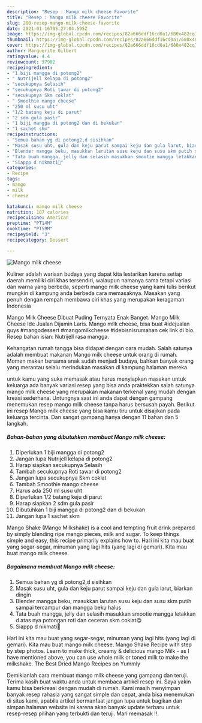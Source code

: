 ```yaml
---
description: "Resep : Mango milk cheese Favorite"
title: "Resep : Mango milk cheese Favorite"
slug: 280-resep-mango-milk-cheese-favorite
date: 2021-01-16T05:27:04.595Z
image: https://img-global.cpcdn.com/recipes/82a666ddf16cd0a1/680x482cq70/mango-milk-cheese-foto-resep-utama.jpg
thumbnail: https://img-global.cpcdn.com/recipes/82a666ddf16cd0a1/680x482cq70/mango-milk-cheese-foto-resep-utama.jpg
cover: https://img-global.cpcdn.com/recipes/82a666ddf16cd0a1/680x482cq70/mango-milk-cheese-foto-resep-utama.jpg
author: Marguerite Gilbert
ratingvalue: 4.4
reviewcount: 37902
recipeingredient:
- "1 biji mangga di potong2"
- " Nutrijell kelapa di potong2"
- "secukupnya Selasih"
- "secukupnya Roti tawar di potong2"
- "secukupnya Skm coklat"
- " Smoothie mango cheese"
- "250 ml susu uht"
- "1/2 batang keju di parut"
- "2 sdm gula pasir"
- "1 biji mangga di potong2 dan di bekukan"
- "1 sachet skm"
recipeinstructions:
- "Semua bahan yg di potong2,d sisihkan"
- "Masak susu uht, gula dan keju parut sampai keju dan gula larut, biarkan dingin"
- "Blender mangga beku, masukkan larutan susu keju dan susu skm putih sampai tercampur dan mangga beku halus"
- "Tata buah mangga, jelly dan selasih masukkan smootie mangga letakkan d atas nya potongan roti dan ceceran skm coklat😋"
- "Siappp d nikmati🤤"
categories:
- Recipe
tags:
- mango
- milk
- cheese

katakunci: mango milk cheese 
nutrition: 187 calories
recipecuisine: American
preptime: "PT14M"
cooktime: "PT59M"
recipeyield: "3"
recipecategory: Dessert

---
```



![Mango milk cheese](https://img-global.cpcdn.com/recipes/82a666ddf16cd0a1/680x482cq70/mango-milk-cheese-foto-resep-utama.jpg)

Kuliner adalah warisan budaya yang dapat kita lestarikan karena setiap daerah memiliki ciri khas tersendiri, walaupun namanya sama tetapi variasi dan warna yang berbeda, seperti mango milk cheese yang kami tulis berikut mungkin di kampung anda berbeda cara memasaknya. Masakan yang penuh dengan rempah membawa ciri khas yang merupakan keragaman Indonesia

Mango Milk Cheese Dibuat Puding Ternyata Enak Banget. Mango Milk Cheese Ide Jualan Dijamin Laris. Mango milk cheese, bisa buat #idejualan guys #mangodessert #mangomilkcheese #idebisnisrumahan cek link di bio. Resep bahan isian: Nutrijell rasa mangga.

Kehangatan rumah tangga bisa didapat dengan cara mudah. Salah satunya adalah membuat makanan Mango milk cheese untuk orang di rumah. Momen makan bersama anak sudah menjadi budaya, bahkan banyak orang yang merantau selalu merindukan masakan di kampung halaman mereka.

untuk kamu yang suka memasak atau harus menyiapkan masakan untuk keluarga ada banyak variasi resep yang bisa anda praktekkan salah satunya mango milk cheese yang merupakan makanan terkenal yang mudah dengan kreasi sederhana. Untungnya saat ini anda dapat dengan gampang menemukan resep mango milk cheese tanpa harus bersusah payah.
Berikut ini resep Mango milk cheese yang bisa kamu tiru untuk disajikan pada keluarga tercinta. Dan sangat gampang hanya dengan 11 bahan dan 5 langkah.


<!--inarticleads1-->

##### Bahan-bahan yang dibutuhkan membuat Mango milk cheese:

1. Diperlukan 1 biji mangga di potong2
1. Jangan lupa  Nutrijell kelapa di potong2
1. Harap siapkan secukupnya Selasih
1. Tambah secukupnya Roti tawar di potong2
1. Jangan lupa secukupnya Skm coklat
1. Tambah  Smoothie mango cheese
1. Harus ada 250 ml susu uht
1. Diperlukan 1/2 batang keju di parut
1. Harap siapkan 2 sdm gula pasir
1. Dibutuhkan 1 biji mangga di potong2 dan di bekukan
1. Jangan lupa 1 sachet skm


Mango Shake (Mango Milkshake) is a cool and tempting fruit drink prepared by simply blending ripe mango pieces, milk and sugar. To keep things simple and easy, this recipe primarily explains how to. Hari ini kita mau buat yang segar-segar, minuman yang lagi hits (yang lagi di gemari). Kita mau buat mango milk cheese. 

<!--inarticleads2-->

##### Bagaimana membuat  Mango milk cheese:

1. Semua bahan yg di potong2,d sisihkan
1. Masak susu uht, gula dan keju parut sampai keju dan gula larut, biarkan dingin
1. Blender mangga beku, masukkan larutan susu keju dan susu skm putih sampai tercampur dan mangga beku halus
1. Tata buah mangga, jelly dan selasih masukkan smootie mangga letakkan d atas nya potongan roti dan ceceran skm coklat😋
1. Siappp d nikmati🤤


Hari ini kita mau buat yang segar-segar, minuman yang lagi hits (yang lagi di gemari). Kita mau buat mango milk cheese. Mango Shake Recipe with step by step photos. Learn to make thick, creamy &amp; delicious mango Milk - as I have mentioned above, you can use whole milk or toned milk to make the milkshake. The Best Dried Mango Recipes on Yummly 

Demikianlah cara membuat mango milk cheese yang gampang dan teruji. Terima kasih buat waktu anda untuk membaca artikel resep ini. Saya yakin kamu bisa berkreasi dengan mudah di rumah. Kami masih menyimpan banyak resep rahasia yang sangat simple dan cepat, anda bisa menemukan di situs kami, apabila artikel bermanfaat jangan lupa untuk bagikan dan simpan halaman website ini karena akan banyak update terbaru untuk resep-resep pilihan yang terbukti dan teruji. Mari memasak !!. 
